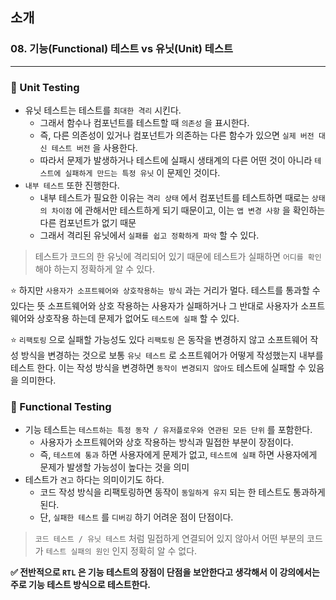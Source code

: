 ## 소개

### 08. 기능(Functional) 테스트 vs 유닛(Unit) 테스트
---------------------------------------------

### 📌 Unit Testing

- 유닛 테스트는 테스트를 `최대한 격리` 시킨다.
  - 그래서 함수나 컴포넌트를 테스트할 때 `의존성` 을 표시한다.
  - 즉, 다른 의존성이 있거나 컴포넌트가 의존하는 다른 함수가 있으면 `실제 버전 대신 테스트 버전` 을 사용한다.
  - 따라서 문제가 발생하거나 테스트에 실패시 생태계의 다른 어떤 것이 아니라 `테스트에 실패하게 만드는 특정 유닛` 이 문제인 것이다.
- `내부 테스트` 또한 진행한다.
  - 내부 테스트가 필요한 이유는 `격리 상태` 에서 컴포넌트를 테스트하면 때로는 `상태의 차이점` 에 관해서만 테스트하게 되기 때문이고, 이는 `앱 변경 사항` 을 확인하는 다른 컴포넌트가 없기 때문
  - 그래서 격리된 유닛에서 `실패를 쉽고 정확하게 파악` 할 수 있다.
  
> 테스트가 코드의 한 유닛에 격리되어 있기 때문에
테스트가 실패하면 `어디를 확인` 해야 하는지 정확하게 알 수 있다.

⭐️ 하지만 `사용자가 소프트웨어와 상호작용하는 방식` 과는 거리가 멀다. 테스트를 통과할 수 있다는 뜻
소프트웨어와 상호 작용하는 사용자가 실패하거나 그 반대로 사용자가 소프트웨어와 상호작용 하는데 문제가 없어도 `테스트에 실패` 할 수 있다.

⭐️ `리팩토링` 으로 실패할 가능성도 있다
`리팩토링` 은 동작을 변경하지 않고 소프트웨어 작성 방식을 변경하는 것으로 보통 `유닛 테스트` 로 소프트웨어가 어떻게 작성했는지 내부를 테스트 한다. 
이는 작성 방식을 변경하면 `동작이 변경되지 않아도` 테스트에 실패할 수 있음을 의미한다.
  

### 📌 Functional Testing

- 기능 테스트는 `테스트하는 특정 동작 / 유저플로우와 연관된 모든 단위` 를 포함한다.
  - 사용자가 소프트웨어와 상호 작용하는 방식과 밀접한 부분이 장점이다.
  - 즉, `테스트에 통과` 하면 사용자에게 문제가 없고, `테스트에 실패` 하면 사용자에게 문제가 발생할 가능성이 높다는 것을 의미
- 테스트가 `견고` 하다는 의미이기도 하다.
  - 코드 작성 방식을 리팩토링하면 동작이 `동일하게 유지` 되는 한 테스트도 통과하게 된다.
  - 단, `실패한 테스트` 를 `디버깅` 하기 어려운 점이 단점이다.
  
> `코드 테스트 / 유닛 테스트` 처럼 밀접하게 연결되어 있지 않아서 어떤 부분의 코드가 `테스트 실패의 원인` 인지 정확히 알 수 없다.

**✅ 전반적으로 `RTL` 은 기능 테스트의 장점이 단점을 보안한다고 생각해서 이 강의에서는 주로 기능 테스트 방식으로 테스트한다.**